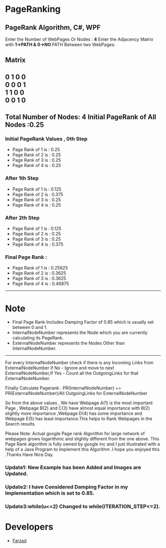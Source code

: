 # PageRanking
## PageRank Algorithm, C#, WPF

Enter the Number of WebPages Or Nodes : <b>4</b>
Enter the Adjacency Matrix with <b> 1->PATH & 0->NO </b>PATH Between two WebPages:

## Matrix

0 1 0 0 <br/>
0 0 0 1 <br/>
1 1 0 0 <br/>
0 0 1 0 <br/>
---------------------------------------------------------------
## Total Number of Nodes: 4	 Initial PageRank of All Nodes :0.25

### Initial PageRank Values , 0th Step 
 - Page Rank of 1 is :	0.25
 - Page Rank of 2 is :	0.25
 - Page Rank of 3 is :	0.25
 - Page Rank of 4 is :	0.25

### After 1th Step 
- Page Rank of 1 is :	0.125
- Page Rank of 2 is :	0.375
- Page Rank of 3 is :	0.25
- Page Rank of 4 is :	0.25

### After 2th Step 
- Page Rank of 1 is :	0.125
- Page Rank of 2 is :	0.25
- Page Rank of 3 is :	0.25
- Page Rank of 4 is :	0.375

### Final Page Rank : 
 - Page Rank of 1 is :	0.25625
 - Page Rank of 2 is :	0.3625
 - Page Rank of 3 is :	0.3625
 - Page Rank of 4 is :	0.46875
---------------------------------------------------------------
# Note
- Final Page Rank Includes Damping Factor of 0.85 which is usually set between 0 and 1.
- InternalNodeNumber represents the Node which you are currently calculating its PageRank.
- ExternalNodeNumber represents the Nodes Other than InternalNodeNumber.

<hr />
For every InternalNodeNumber check if there is any Incoming Links from ExternalNodeNumber if No - Ignore and move to next ExternalNodeNumber,If Yes - Count all the OutgoingLinks for that ExternalNodeNumber.

Finally Calculate Pagerank :
PR(InternalNodeNumber) += PR(ExternalNodeNumber)/All OutgoingLinks for ExternalNodeNumber

So from the above values , We have Webpage A(1) is the most important Page , Webpage B(2) and C(3) have almost equal importance with B(2) slightly more importance ,Webpage D(4) has some importance and Webpage E(5) has least importance.This helps to Rank Webpages in the Search results.

Please Note: Actual google Page rank Algorithm for large network of webpages grows logarithmic and slightly different from the one above. This Page Rank algorithm is fully owned by google inc and I just illustrated with a help of a Java Program to implement this Algorithm .I hope you enjoyed this .Thanks Have Nice Day.

### Update1: New Example has been Added and Images are Updated.
### Update2: I have Considered Damping Factor in my Implementation which is set to 0.85.
### Update3:while(u<=2) Changed to while(ITERATION_STEP<=2).

# Developers
 - [Farzad](https://github.com/theveloper90) 
